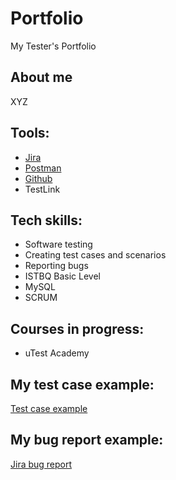 # Portfolio
My Tester's Portfolio


## About me
XYZ


## Tools:
  - [Jira](https://www.atlassian.com/software/jira0)
  - [Postman](https://www.postman.com/)
  - [Github](https://github.com/)
  - TestLink 
  
## Tech skills:
  - Software testing
  - Creating test cases and scenarios
  - Reporting bugs
  - ISTBQ Basic Level
  - MySQL
  - SCRUM
  
## Courses in progress:
  - uTest Academy 

## My test case example:
[Test case example]()

## My bug report example:
[Jira bug report]()

